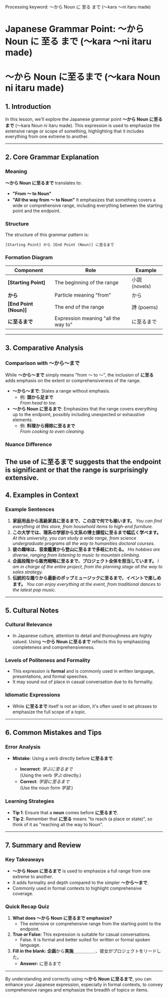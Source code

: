 Processing keyword: ～から Noun に 至る まで (〜kara 〜ni itaru made)
# Japanese Grammar Point: ～から Noun に 至る まで (〜kara 〜ni itaru made)
# ～から Noun に至るまで (〜kara Noun ni itaru made)
## 1. Introduction
In this lesson, we'll explore the Japanese grammar point **～から Noun に至るまで** (〜kara Noun ni itaru made). This expression is used to emphasize the extensive range or scope of something, highlighting that it includes everything from one extreme to another.

---
## 2. Core Grammar Explanation
### Meaning
**～から Noun に至るまで** translates to:
- **"From ～ to Noun"**
- **"All the way from ～ to Noun"**
It emphasizes that something covers a wide or comprehensive range, including everything between the starting point and the endpoint.
### Structure
The structure of this grammar pattern is:
```plaintext
[Starting Point] から [End Point (Noun)] に至るまで
```
### Formation Diagram
| Component              | Role                                 | Example                   |
|------------------------|--------------------------------------|---------------------------|
| **[Starting Point]**   | The beginning of the range           | 小説 (novels)             |
| **から**               | Particle meaning "from"              | から                        |
| **[End Point (Noun)]** | The end of the range                 | 詩 (poems)                |
| **に至るまで**         | Expression meaning "all the way to"  | に至るまで                  |
---
## 3. Comparative Analysis
### Comparison with ～から～まで
While **～から～まで** simply means "from ～ to ～", the inclusion of **に至る** adds emphasis on the extent or comprehensiveness of the range.
- **～から～まで**: States a range without emphasis.
  - 例: **頭から足まで**  
    *From head to toe.*
- **～から Noun に至るまで**: Emphasizes that the range covers everything up to the endpoint, possibly including unexpected or exhaustive elements.
  - 例: **料理から掃除に至るまで**  
    *From cooking to even cleaning.*
### Nuance Difference
The use of **に至るまで** suggests that the endpoint is significant or that the range is surprisingly extensive.
---
## 4. Examples in Context
### Example Sentences
1. **家庭用品から高級家具に至るまで、この店で何でも揃います。**
   *You can find everything at this store, from household items to high-end furniture.*
2. **この大学では、理系の学部から文系の博士課程に至るまで幅広く学べます。**
   *At this university, you can study a wide range, from science undergraduate programs all the way to humanities doctoral courses.*
3. **彼の趣味は、音楽鑑賞から登山に至るまで多岐にわたる。**
   *His hobbies are diverse, ranging from listening to music to mountain climbing.*
4. **企画段階から販売戦略に至るまで、プロジェクト全体を担当しています。**
   *I am in charge of the entire project, from the planning stage all the way to sales strategy.*
5. **伝統的な踊りから最新のポップミュージックに至るまで、イベントで楽しめます。**
   *You can enjoy everything at the event, from traditional dances to the latest pop music.*
---
## 5. Cultural Notes
### Cultural Relevance
- In Japanese culture, attention to detail and thoroughness are highly valued. Using **～から Noun に至るまで** reflects this by emphasizing completeness and comprehensiveness.
### Levels of Politeness and Formality
- This expression is **formal** and is commonly used in written language, presentations, and formal speeches.
- It may sound out of place in casual conversation due to its formality.
### Idiomatic Expressions
- While **に至るまで** itself is not an idiom, it's often used in set phrases to emphasize the full scope of a topic.
---
## 6. Common Mistakes and Tips
### Error Analysis
- **Mistake**: Using a verb directly before **に至るまで**.
  
  - **Incorrect**: *学ぶに至るまで*  
    (Using the verb *学ぶ* directly.)
  - **Correct**: *学習に至るまで*  
    (Use the noun form *学習*.)
### Learning Strategies
- **Tip 1**: Ensure that a **noun** comes before **に至るまで**.
- **Tip 2**: Remember that **に至る** means "to reach (a place or state)", so think of it as "reaching all the way to Noun".
---
## 7. Summary and Review
### Key Takeaways
- **～から Noun に至るまで** is used to emphasize a full range from one extreme to another.
- It adds formality and depth compared to the simpler **～から～まで**.
- Commonly used in formal contexts to highlight comprehensive coverage.
### Quick Recap Quiz
1. **What does ～から Noun に至るまで emphasize?**
   - The extensive or comprehensive range from the starting point to the endpoint.
2. **True or False:** This expression is suitable for casual conversations.
   - False. It is formal and better suited for written or formal spoken language.
3. **Fill in the blank:**
   **企画**から**実施**＿＿＿＿＿、彼女がプロジェクトをリードした。
   - **Answer:** に至るまで
---
By understanding and correctly using **～から Noun に至るまで**, you can enhance your Japanese expression, especially in formal contexts, to convey comprehensive ranges and emphasize the breadth of topics or items.
